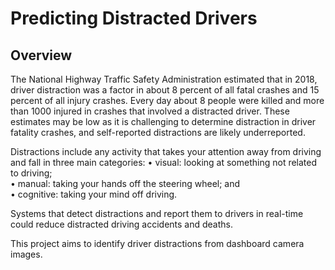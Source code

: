 # Predicting Distracted Drivers  

## Overview  


The National Highway Traffic Safety Administration estimated that in 2018, driver distraction was a factor in about 8 percent of all fatal crashes and 15 percent of all injury crashes. Every day about 8 people were killed and more than 1000 injured in crashes that involved a distracted driver. These estimates may be low as it is challenging to determine distraction in driver fatality crashes, and self-reported distractions are likely underreported. 

Distractions include any activity that takes your attention away from driving and fall in three main categories: 
•	visual: looking at something not related to driving;  
•	manual: taking your hands off the steering wheel; and  
•	cognitive: taking your mind off driving.  

Systems that detect distractions and report them to drivers in real-time could reduce distracted driving accidents and deaths.   

This project aims to identify driver distractions from dashboard camera images. 